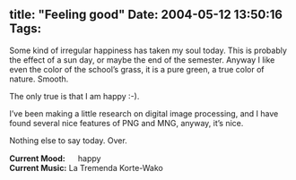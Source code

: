 title: "Feeling good"
Date: 2004-05-12 13:50:16
Tags: 
---
<p>Some kind of irregular happiness has taken my soul today. This is probably the effect of a sun day, or maybe the end of the semester. Anyway I like even the color of the school&#8217;s grass, it is a pure green, a true color of nature. Smooth.</p>

<p>The only true is that I am happy :-).</p>

<p>I&#8217;ve been making a little research on digital image processing, and I have found several nice features of PNG and MNG, anyway, it&#8217;s nice.</p>

<p>Nothing else to say today. Over.</p>

<p><strong>Current Mood:</strong> <img width="15" height="15" src="http://stat.livejournal.com/img/mood/growf/smileys/smile.gif"/> happy<br/><strong>Current Music:</strong> La Tremenda Korte-Wako</p>
